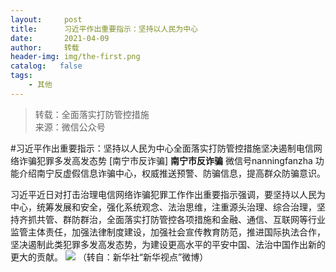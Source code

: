 ```yaml
---
layout:     post
title:      习近平作出重要指示：坚持以人民为中心
date:       2021-04-09
author:     转载
header-img: img/the-first.png
catalog:   false
tags:
    - 其他
---
```


<blockquote><p>转载：全面落实打防管控措施<br>
来源：微信公众号</p></blockquote>

#习近平作出重要指示：坚持以人民为中心全面落实打防管控措施坚决遏制电信网络诈骗犯罪多发高发态势
[南宁市反诈骗]
**南宁市反诈骗**
微信号nanningfanzha
功能介绍南宁反虚假信息诈骗中心，权威推送预警、防骗信息，提高群众防骗意识。

习近平近日对打击治理电信网络诈骗犯罪工作作出重要指示强调，要坚持以人民为中心，统筹发展和安全，强化系统观念、法治思维，注重源头治理、综合治理，坚持齐抓共管、群防群治，全面落实打防管控各项措施和金融、通信、互联网等行业监管主体责任，加强法律制度建设，加强社会宣传教育防范，推进国际执法合作，坚决遏制此类犯罪多发高发态势，为建设更高水平的平安中国、法治中国作出新的更大的贡献。
![]({{site.baseurl}}/postimg/m6vdLvvo6W7XrudF3I2jORc5tlqSSG5GQESQgvLibwvu9rgjt2TBppLBYxT4qF4Uw5E1kIL8bUQ6g8MRzkuAzKg.jpeg)
（转自：新华社“新华视点”微博）
